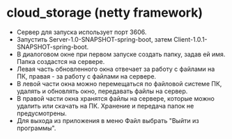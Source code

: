 # cloud_storage (netty framework)

<ul dir="auto">
<li>Сервер для запуска использует порт 3606.</li>
<li>Запустить Server-1.0-SNAPSHOT-spring-boot, затем Client-1.0.1-SNAPSHOT-spring-boot.</li>
<li>В диалоговом окне при первом запуске создать папку, задав ей имя. Папка создастся на сервере.</li>
<li>Левая часть обновленного окна отвечает за работу с файлами на ПК, правая - за работу с файлами на сервере.</li>
<li>В левой части окна можно перемещаться по файловой системе ПК, удалять и обновлять окно, передавать файлы на сервер.</li>
<li>В правой части окна хранятся файлы на сервере, которые можно удалить или скачать на ПК. Хранение и передача папок не предусмотрены.</li>
<li>Для выхода из приложения в меню Файл выбрать "Выйти из программы".</li>
</ul>

